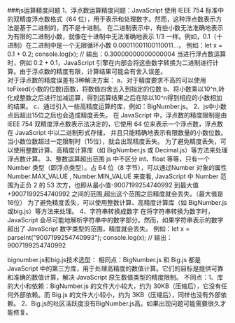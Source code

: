 ###js运算精度问题
1、浮点数运算精度问题：JavaScript 使用 IEEE 754 标准中的双精度浮点数格式（64 位），用于表示和处理数字。然而，这种浮点数表示方法是基于二进制的，而不是十进制。
在二进制表示中，有些小数无法准确地表示为有限的二进制小数，就像在十进制中无法准确地表示 1/3 一样。例如，0.1（十进制）在二进制中是一个无限循环小数 0.00011001100110011...，
例如：let x = 0.1 + 0.2;
      console.log(x); // 输出：0.30000000000000004
当进行浮点数运算时，例如 0.2 + 0.1，JavaScript 引擎在内部会将这些数字转换为二进制进行计算。由于浮点数的精度有限，计算结果可能会有舍入误差。      
对于浮点数的精度误差有3种解决方案：
a、对于精度要求不高的可以使用toFixed(小数的位数)函数，将数值四舍五入到指定的位数
b、将小数乘以10^n,转化成整数之后进行加减运算，得到运算结果之后在除以10^n得到相应的小数相加的结果。
c、通过引入一些高精度运算的库，例如：BigNumber.js。
2、js中小数点后超出15位之后也会造成精度丢失。
在 JavaScript 中，浮点数的精度限制是由 IEEE 754 双精度浮点数表示法决定的，它使用 64 位来表示一个浮点数，浮点数在 JavaScript 中以二进制形式存储，
并且只能精确地表示有限数量的小数位数。当小数位数超过一定限制时（15位），就会出现精度丢失。
为了避免精度丢失，可以使用整数计算、高精度计算库（如 BigNumber.js 或 Decimal.js）等方法来处理浮点数计算。
3、整数运算超出范围
js 中不区分 int、float 等等，只有一个 Number 类型（即浮点类型）。占 64 位（8 字节），可以通过Number 对象的属性 Number.MAX_VALUE , Number.MIN_VALUE 来查看,
JavaScript 中 Number 范围为正负 2 的 53 次方，也即从最小值-9007199254740992 到最大值+9007199254740992 之间的范围,超出这个范围之后精度就会丢失。（最大值是16位）
为了避免精度丢失，可以使用整数计算、高精度计算库（如 BigNumber.js 或big.js）等方法来处理。
4、字符串转换成数字
在将字符串转换为数字时，JavaScript 会尽可能地解析字符串中的数字部分。然而，如果字符串表示的数字超出了 JavaScript 数字类型的范围，精度就会丢失。
例如：let x = parseInt("9007199254740993");
      console.log(x); // 输出：9007199254740992
      
bignumber.js和big.js技术选型：
相同点：BigNumber.js 和 Big.js 都是 JavaScript 中的第三方库，用于处理高精度的数值计算。它们的目标是提供可靠和准确的数值计算，解决 JavaScript 原生数值类型的精度限制。
不同点：1、库的大小和依赖：BigNumber.js 的文件大小较大，约为 30KB（压缩后），它没有任何外部依赖。而 Big.js 的文件大小较小，约为 3KB（压缩后），同样也没有外部依赖。
       2、Big.js的社区活跃度没有BigNumber.js高。如果出现问题可能需要很久才能修复。